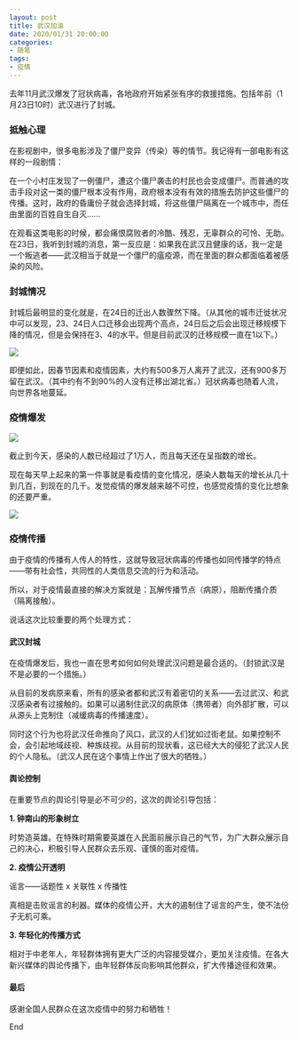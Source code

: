 ```yaml
---
layout: post
title: 武汉加油
date: 2020/01/31 20:00:00
categories:
- 随笔
tags:
- 疫情
---
```


去年11月武汉爆发了冠状病毒，各地政府开始紧张有序的救援措施。包括年前（1月23日10时）武汉进行了封城。

### 抵触心理

在影视剧中，很多电影涉及了僵尸变异（传染）等的情节。我记得有一部电影有这样的一段剧情：

在一个小村庄发现了一例僵尸，遭这个僵尸袭击的村民也会变成僵尸。而普通的攻击手段对这一类的僵尸根本没有作用，政府根本没有有效的措施去防护这些僵尸的传播。这时，政府的昏庸份子就会选择封城，将这些僵尸隔离在一个城市中，而任由里面的百姓自生自灭……

在观看这类电影的时候，都会痛恨腐败者的冷酷、残忍，无辜群众的可怜、无助。在23日，我听到封城的消息，第一反应是：如果我在武汉且健康的话，我一定是一个叛逃者——武汉相当于就是一个僵尸的瘟疫源，而在里面的群众都面临着被感染的风险。

### 封城情况

封城后最明显的变化就是，在24日的迁出人数骤然下降。（从其他的城市迁徙状况中可以发现，23、24日人口迁移会出现两个高点，24日后之后会出现迁移规模下降的情况，但是会保持在3、4的水平。但是目前武汉的迁移规模一直在1以下。）

![](http://pics.naaln.com/blog/2020-01-31-070756.png-basicBlog)

即便如此，因春节因素和疫情因素，大约有500多万人离开了武汉，还有900多万留在武汉。（其中约有不到90%的人没有迁移出湖北省。）冠状病毒也随着人流，向世界各地蔓延。

### 疫情爆发

![](http://pics.naaln.com/blog/2020-01-31-072618.png-basicBlog)

截止到今天，感染的人数已经超过了1万人，而且每天还在呈指数的增长。

现在每天早上起来的第一件事就是看疫情的变化情况，感染人数每天的增长从几十到几百，到现在的几千。发觉疫情的爆发越来越不可控，也感觉疫情的变化比想象的还要严重。

![](http://pics.naaln.com/blog/2020-01-31-072239.jpg-basicBlog)

### 疫情传播

由于疫情的传播有人传人的特性，这就导致冠状病毒的传播也如同传播学的特点——带有社会性，共同性的人类信息交流的行为和活动。

所以，对于疫情最直接的解决方案就是：瓦解传播节点（病原），阻断传播介质（隔离接触）。

说话这次比较重要的两个处理方式：

#### 武汉封城

在疫情爆发后，我也一直在思考如何如何处理武汉问题是最合适的。（封锁武汉是不是必要的一个措施。）

从目前的发病原来看，所有的感染者都和武汉有着密切的关系——去过武汉、和武汉感染者有过接触的。如果可以遏制住武汉的病原体（携带者）向外部扩散，可以从源头上克制住（减缓病毒的传播速度）。

同时这个行为也将武汉任命推向了风口，武汉的人们犹如过街老鼠。如果控制不会，会引起地域歧视、种族歧视。从目前的现状看，这已经大大的侵犯了武汉人民的个人隐私。（武汉人民在这个事情上作出了很大的牺牲。）

#### 舆论控制

在重要节点的舆论引导是必不可少的，这次的舆论引导包括：

**1. 钟南山的形象树立**

时势造英雄。在特殊时期需要英雄在人民面前展示自己的气节，为广大群众展示自己的决心，积极引导人民群众去乐观、谨慎的面对疫情。

**2. 疫情公开透明**

谣言——话题性 x 关联性 x 传播性

真相是击败谣言的利器。媒体的疫情公开，大大的遏制住了谣言的产生，使不法份子无机可乘。

**3. 年轻化的传播方式**

相对于中老年人，年轻群体拥有更大广泛的内容接受媒介，更加关注疫情。在各大新兴媒体的舆论传播下，由年轻群体反向影响其他群众，扩大传播途径和效果。

#### 最后

感谢全国人民群众在这次疫情中的努力和牺牲！

End